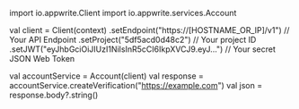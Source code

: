 import io.appwrite.Client
import io.appwrite.services.Account

val client = Client(context)
  .setEndpoint("https://[HOSTNAME_OR_IP]/v1") // Your API Endpoint
  .setProject("5df5acd0d48c2") // Your project ID
  .setJWT("eyJhbGciOiJIUzI1NiIsInR5cCI6IkpXVCJ9.eyJ...") // Your secret JSON Web Token

val accountService = Account(client)
val response = accountService.createVerification("https://example.com")
val json = response.body?.string()